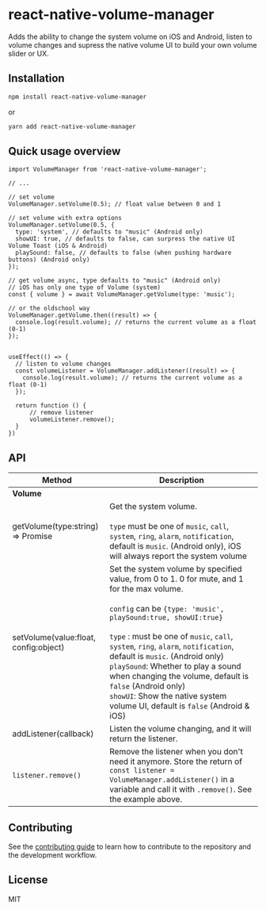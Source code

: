 # react-native-volume-manager

Adds the ability to change the system volume on iOS and Android, listen to volume changes and supress the native volume UI to build your own volume slider or UX.

## Installation

```sh
npm install react-native-volume-manager
```

or

```sh
yarn add react-native-volume-manager
```

## Quick usage overview

```tsx
import VolumeManager from 'react-native-volume-manager';

// ...

// set volume
VolumeManager.setVolume(0.5); // float value between 0 and 1

// set volume with extra options
VolumeManager.setVolume(0.5, {
  type: 'system', // defaults to "music" (Android only)
  showUI: true, // defaults to false, can surpress the native UI Volume Toast (iOS & Android)
  playSound: false, // defaults to false (when pushing hardware buttons) (Android only)
});

// get volume async, type defaults to "music" (Android only)
// iOS has only one type of Volume (system)
const { volume } = await VolumeManager.getVolume(type: 'music');

// or the oldschool way
VolumeManager.getVolume.then((result) => {
  console.log(result.volume); // returns the current volume as a float (0-1)
});


useEffect(() => {
  // listen to volume changes
  const volumeListener = VolumeManager.addListener((result) => {
    console.log(result.volume); // returns the current volume as a float (0-1)
  });

  return function () {
      // remove listener
      volumeListener.remove();
  }
})

```

## API

| Method                                | Description                                                                                                                                                                                                                                                                                                                                                                                                                                                                               |
| ------------------------------------- | ----------------------------------------------------------------------------------------------------------------------------------------------------------------------------------------------------------------------------------------------------------------------------------------------------------------------------------------------------------------------------------------------------------------------------------------------------------------------------------------- |
| **Volume**                            |
| getVolume(type:string) => Promise     | Get the system volume. <br><br>`type` must be one of `music`, `call`, `system`, `ring`, `alarm`, `notification`, default is `music`. (Android only), iOS will always report the system volume                                                                                                                                                                                                                                                                                             |
| setVolume(value:float, config:object) | Set the system volume by specified value, from 0 to 1. 0 for mute, and 1 for the max volume.<br><br> `config` can be `{type: 'music', playSound:true, showUI:true}`<br><br> `type` : must be one of `music`, `call`, `system`, `ring`, `alarm`, `notification`, default is `music`. (Android only) <br>`playSound`: Whether to play a sound when changing the volume, default is `false` (Android only)<br>`showUI`: Show the native system volume UI, default is `false` (Android & iOS) |
| addListener(callback)                 | Listen the volume changing, and it will return the listener.                                                                                                                                                                                                                                                                                                                                                                                                                              |
| `listener.remove()`                   | Remove the listener when you don't need it anymore. Store the return of `const listener = VolumeManager.addListener()` in a variable and call it with `.remove()`. See the example above.                                                                                                                                                                                                                                                                                                 |

## Contributing

See the [contributing guide](CONTRIBUTING.md) to learn how to contribute to the repository and the development workflow.

## License

MIT
